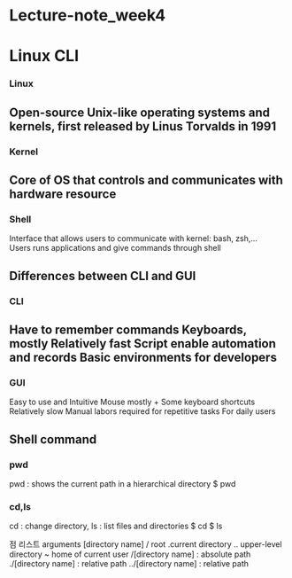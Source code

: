 # Lecture-note_week4

# Linux CLI

### Linux 
Open-source Unix-like operating systems and kernels, first released by Linus Torvalds in 1991
---
### Kernel
Core of OS that controls and communicates with hardware resource
---
### Shell
Interface that allows users to communicate with kernel: bash, zsh,...             
Users runs applications and give commands through shell


## Differences between CLI and GUI

### CLI
Have to remember commands
Keyboards, mostly
Relatively fast
Script enable automation and records
Basic environments for developers
---
### GUI
Easy to use and Intuitive
Mouse mostly + Some keyboard shortcuts
Relatively slow
Manual labors required for repetitive tasks
For daily users


## Shell command

### pwd
pwd : shows the current path in a hierarchical directory
$ pwd

### cd,ls
cd : change directory, ls : list files and directories 
$ cd
$ ls

점 리스트 arguments
[directory name]
/ root
.current directory
.. upper-level directory
~ home of current user
/[directory name] : absolute path
./[directory name] : relative path
../[directory name] : relative path
